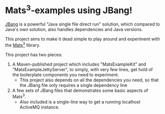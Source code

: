# Mats<sup>3</sup>-examples using JBang!

<a href="https://jbang.dev/">JBang</a> is a powerful "Java single file direct run" solution, which compared to Java's
own solution, also handles dependencies and Java versions.

This project aims to make it dead simple to play around and experiment with the
<a href="https://mats3.io/">Mats<sup>3</sup></a> library.

This project has two pieces:

1. A Maven-published project which includes "MatsExampleKit" and "MatsExampleJettyServer", to simply, with very few
   lines, get hold of the boilerplate components you need to experiment.
    * This project also depends on all the dependencies you need, so that the JBang file only requires a single
      dependency line
2. A few sets of JBang files that demonstrates some basic aspects of Mats<sup>3</sup>.
    * Also included is a single-line way to get a running localhost ActiveMQ instance.